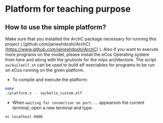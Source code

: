 # Platform for teaching purpose #

## How to use the simple platform? ##

Make sure that you installed the ArchC package necessary for running this project ( [github.com/jaineshdoshi/ArchC] (https://www.github.com/jaineshdoshi/ArchC) ).
Also if you want to execute more programs on the model, please install the eCos Operating system from here and along with the gnutools for the mips architecture. The script ``sw/buileelf.sh`` can be used to build elf exectables for programs to be run on eCos running on the given platform. 

* To compile and execute the platform:

```bash
make
./platform.x -- sw/hello_custom.elf
```
* When ``waiting for connection on port...`` appearson the current terminal, open a new terminal and type:

```bash
nc localhost 6000
```

